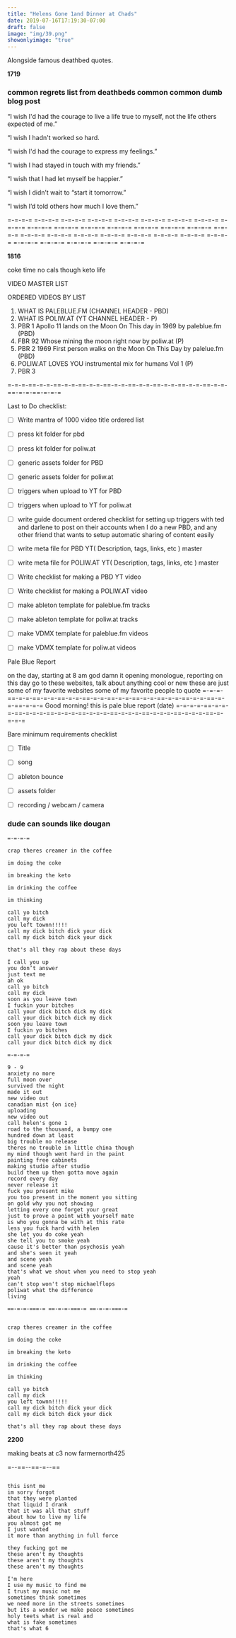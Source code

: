 ```yaml
---
title: "Helens Gone 1and Dinner at Chads"
date: 2019-07-16T17:19:30-07:00
draft: false
image: "img/39.png"
showonlyimage: "true"
---
```


Alongside famous deathbed quotes.

<!--more-->

**1719**

### common regrets list from deathbeds common common dumb blog post

“I wish I'd had the courage to live a life true to myself, not the life others expected of me.”


“I wish I hadn't worked so hard.


“I wish I'd had the courage to express my feelings.”


“I wish I had stayed in touch with my friends.”


“I wish that I had let myself be happier.”


“I wish I didn’t wait to “start it tomorrow.”


“I wish I’d told others how much I love them.”

=-=-=-= =-=-=-= =-=-=-= =-=-=-= =-=-=-= =-=-=-= =-=-=-= =-=-=-= =-=-=-= =-=-=-=
=-=-=-= =-=-=-= =-=-=-= =-=-=-= =-=-=-= =-=-=-= =-=-=-= =-=-=-= =-=-=-= =-=-=-=
=-=-=-= =-=-=-= =-=-=-= =-=-=-= =-=-=-= =-=-=-= =-=-=-= =-=-=-= =-=-=-= =-=-=-=




**1816**

coke time no cals though keto life

VIDEO MASTER LIST

ORDERED VIDEOS BY LIST
1. WHAT IS PALEBLUE.FM (CHANNEL HEADER - PBD)
2. WHAT IS POLIW.AT (YT CHANNEL HEADER - P)
3. PBR 1 Apollo 11 lands on the Moon On This day in 1969 by paleblue.fm (PBD)
4. FBR 92 Whose mining the moon right now by poliw.at (P)
5. PBR 2 1969 First person walks on the Moon On This Day by palelue.fm (PBD)
6. POLIW.AT LOVES YOU instrumental mix for humans Vol 1 (P)
7. PBR 3  


=-=-=-==-=-=-==-=-=-==-=-=-==-=-=-==-=-=-==-=-=-==-=-=-==-=-=-==-=-=-==-=-=-=

Last to Do checklist:

- [ ] Write mantra of 1000 video title ordered list
- [ ] press kit folder for pbd
- [ ] press kit folder for poliw.at
- [ ] generic assets folder for PBD
- [ ] generic assets folder for poliw.at
- [ ] triggers when upload to YT for PBD
- [ ] triggers when upload to YT for poliw.at
- [ ] write guide document ordered checklist for setting up triggers with ted and darlene to post on their accounts when I do a new PBD, and any other friend that wants to setup automatic sharing of content easily
- [ ] write meta file for PBD YT(  Description, tags, links, etc ) master
- [ ] write meta file for POLIW.AT YT(  Description, tags, links, etc ) master
- [ ] Write checklist for making a PBD YT video
- [ ] Write checklist for making a POLIW.AT video
- [ ] make ableton template for paleblue.fm tracks
- [ ] make ableton template for poliw.at tracks
- [ ] make VDMX template for paleblue.fm videos
- [ ] make VDMX template for poliw.at videos


Pale Blue Report

on the day, starting at 8 am god damn it
opening monologue,
reporting
on this day
go to these websites, talk about anything cool or new
these are just some of my favorite websites
some of my favorite people to quote
=-=-=-==-=-=-==-=-=-==-=-=-==-=-=-==-=-=-==-=-=-==-=-=-==-=-=-==-=-=-==-=-=-=
Good morning! this is pale blue report
(date)
=-=-=-=-==-=-=-=-==-=-=-=-==-=-=-=-==-=-=-=-==-=-=-=-==-=-=-=-==-=-=-=-==-=-=-=-=

Bare minimum requirements checklist

- [ ] Title
- [ ] song
- [ ] ableton bounce
- [ ] assets folder
- [ ] recording / webcam / camera  



### dude can sounds like dougan
```
=-=-=-=

crap theres creamer in the coffee

im doing the coke

im breaking the keto

im drinking the coffee

im thinking

call yo bitch
call my dick
you left townn!!!!!
call my dick bitch dick your dick
call my dick bitch dick your dick

that's all they rap about these days

I call you up
you don’t answer
just text me
ah ok
call yo bitch
call my dick
soon as you leave town
I fuckin your bitches
call your dick bitch dick my dick
call your dick bitch dick my dick
soon you leave town
I fuckin yo bitches
call your dick bitch dick my dick
call your dick bitch dick my dick

=-=-=-=

9 - 9
anxiety no more
full moon over
survived the night
made it out
new video out
canadian mist {on ice}
uploading  
new video out
call helen's gone 1
road to the thousand, a bumpy one
hundred down at least
big trouble no release
theres no trouble in little china though
my mind though went hard in the paint
painting free cabinets
making studio after studio
build them up then gotta move again
record every day
never release it
fuck you present mike
you too present in the moment you sitting
on gold why you not showing
letting every one forget your great
just to prove a point with yourself mate
is who you gonna be with at this rate
less you fuck hard with helen
she let you do coke yeah
she tell you to smoke yeah
cause it's better than psychosis yeah
and she's seen it yeah
and scene yeah
and scene yeah
that's what we shout when you need to stop yeah
yeah
can't stop won't stop michaelflops
poliwat what the difference
living

==-=-=-===-= ==-=-=-===-= ==-=-=-===-=


crap theres creamer in the coffee

im doing the coke

im breaking the keto

im drinking the coffee

im thinking

call yo bitch
call my dick
you left townn!!!!!
call my dick bitch dick your dick
call my dick bitch dick your dick

that's all they rap about these days

```


**2200**

making beats at c3 now  farmernorth425


=--==--==-=--==
```

this isnt me
im sorry forgot
that they were planted
that liquid I drank
that it was all that stuff
about how to live my life
you almost got me
I just wanted
it more than anything in full force

they fucking got me
these aren't my thoughts
these aren't my thoughts
these aren't my thoughts

I'm here
I use my music to find me
I trust my music not me
sometimes think sometimes
we need more in the streets sometimes
but its a wonder we make peace sometimes
holy teets what is real and
what is fake sometimes
that's what 6

```
